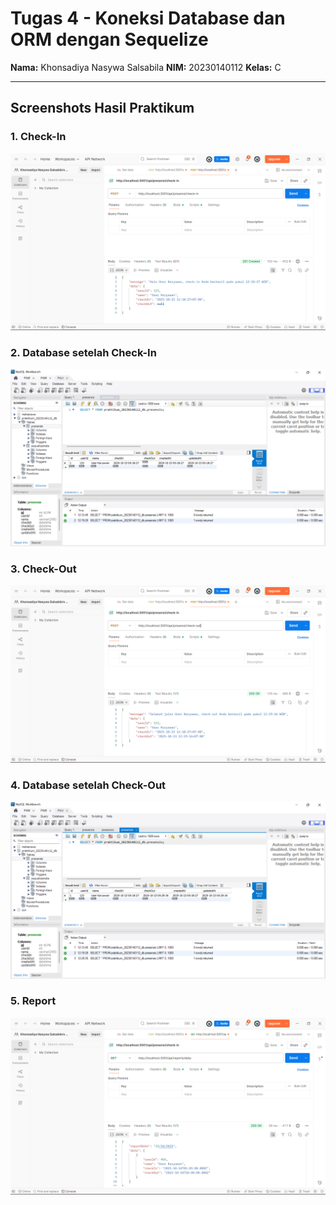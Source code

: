 # Tugas 4 - Koneksi Database dan ORM dengan Sequelize

**Nama:** Khonsadiya Nasywa Salsabila
**NIM:** 20230140112 
**Kelas:** C 


---

## Screenshots Hasil Praktikum

### 1. Check-In 
![Check-In](screenshoots/Check-In.png)

### 2. Database setelah Check-In
![Database setelah Check-In](screenshoots/DatabaseCheck-In.png)

### 3. Check-Out 
![Check-Out](screenshoots/Check-Out.png)

### 4. Database setelah Check-Out
![Database setelah Check-Out](screenshoots/DatabaseCheck-Out.png)

### 5. Report
![Report](screenshoots/report.png)

